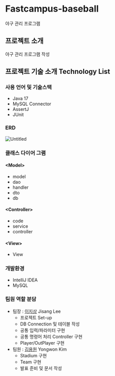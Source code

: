 # Fastcampus-baseball

야구 관리 프로그램

## 프로젝트 소개
야구 관리 프로그램 작성

## 프로젝트 기술 소개 Technology List

### 사용 언어 및 기술스택
- Java 17
- MySQL Connector
- AssertJ
- JUnit 

### ERD
![Untitled](https://github.com/Horaiz-UQ/fastcampus-baseball/assets/116620881/7009aa58-99f9-4b33-a992-bbc36a1d5301)


### 클래스 다이어 그램
#### \<Model>
* model
* dao
* handler
* dto
* db

#### \<Controller>
* code
* service
* controller

#### \<View> 
* View

### 개발환경
* IntelliJ IDEA 
* MySQL

### 팀원 역할 분담
* 팀장 : [이지상](https://github.com/matrixpower1004) Jisang Lee
    * 프로젝트 Set-up
    * DB Connection 및 테이블 작성
    * 공통 입력/파라미터 구현
    * 공통 명령어 처리 Controller 구현
    * Player/OutPlayer  구현
* 팀원 : [김용원](https://github.com/Horaiz-UQ) Yongwon Kim
    * Stadium 구현
    * Team 구현
    * 발표 준비 및 문서 작성



